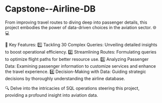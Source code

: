 # Capstone--Airline-DB
From improving travel routes to diving deep into passenger details, this project embodies the power of data-driven choices in the aviation sector. 🌐💻

🧩 Key Features:
1️⃣ Tackling 30 Complex Queries: Unveiling detailed insights to boost operational efficiency.
2️⃣ Streamlining Routes: Formulating queries to optimize flight paths for better resource use.
3️⃣ Analyzing Passenger Data: Examining passenger information to customize services and enhance the travel experience.
4️⃣ Decision-Making with Data: Guiding strategic decisions by thoroughly understanding the airline database.

🔍 Delve into the intricacies of SQL operations steering this project, providing a profound insight into aviation data.
